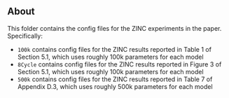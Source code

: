## About

This folder contains the config files for the ZINC experiments in the paper. Specifically:
- `100k` contains config files for the ZINC results reported in Table 1 of Section 5.1, which uses roughly 100k parameters for each model
- `8Cycle` contains config files for the ZINC results reported in Figure 3 of Section 5.1, which uses roughly 100k parameters for each model
- `500k` contains config files for the ZINC results reported in Table 7 of Appendix D.3, which uses roughly 500k parameters for each model
